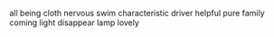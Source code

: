 all being cloth nervous swim characteristic driver helpful pure family coming light disappear lamp lovely